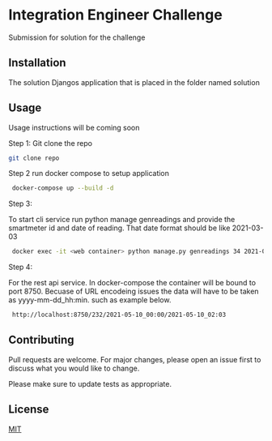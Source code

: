 # Integration Engineer Challenge

Submission for solution for the challenge

## Installation

The solution Djangos application that is placed in the folder named solution



## Usage

Usage instructions will be coming soon


Step 1: 
Git clone the repo
```bash
git clone repo
```

Step 2
run docker compose to setup application
```bash
 docker-compose up --build -d

```

Step 3: 


To start cli service run python manage genreadings and provide the smartmeter id and date of reading. That date format should be like 2021-03-03
```bash
 docker exec -it <web container> python manage.py genreadings 34 2021-03-03

```

Step 4:

For the rest api service. In docker-compose the container will be bound to port 8750. Becuase of URL encodeing issues the data will have to be taken as yyyy-mm-dd_hh:min. such as example below.
```bash
 http://localhost:8750/232/2021-05-10_00:00/2021-05-10_02:03

```


## Contributing
Pull requests are welcome. For major changes, please open an issue first to discuss what you would like to change.

Please make sure to update tests as appropriate.

## License
[MIT](https://choosealicense.com/licenses/mit/)